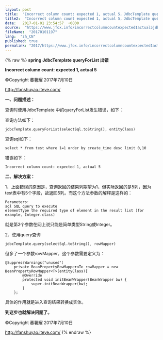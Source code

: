 ```yaml
---
layout: post
title:  "Incorrect column count: expected 1, actual 5，JdbcTemplate queryForList 出错"
title2:  "Incorrect column count expected 1, actual 5，JdbcTemplate queryForList 出错"
date:   2017-01-01 23:54:57  +0800
source:  "https://www.jfox.info/incorrectcolumncountexpected1actual5jdbctemplatequeryforlist%e5%87%ba%e9%94%99.html"
fileName:  "20170101197"
lang:  "zh_CN"
published: true
permalink: "2017/https://www.jfox.info/incorrectcolumncountexpected1actual5jdbctemplatequeryforlist%e5%87%ba%e9%94%99.html"
---
```

{% raw %}
**spring JdbcTemplate  queryForList 出错**

**Incorrect column count: expected 1, actual 5**

>>>>>>>>>>>>>>>>>>>>>>>>>>>>>>>>

©Copyright 蕃薯耀 2017年7月10日

http://fanshuyao.iteye.com/

**一、问题描述：**

查询时使用JdbcTemplate 中的queryForList发生错误，如下：

查询方法如下：

    jdbcTemplate.queryForList(selectSql.toString(), entityClass)

查询sql如下：

    select * from test where 1=1 order by create_time desc limit 0,10

错误如下：

    Incorrect column count: expected 1, actual 5

**二、解决方案：**

1、上面错误的原因是，查询返回的结果列期望为1，但实际返回的是5列，因为test表中有5个字段，故返回5列。而这个方法参数的解释是这样的：

    Parameters:
    sql SQL query to execute
    elementType the required type of element in the result list (for example, Integer.class)

 就是第2个参数在网上说只能是简单类型String或Integer。

2、使用query查询

    jdbcTemplate.query(selectSql.toString(), rowMapper)

 但多了一个参数rowMapper，这个参数需要定义为：

    @SuppressWarnings("unused")
    	private BeanPropertyRowMapper<T> rowMapper = new BeanPropertyRowMapper<T>(entityClass){  
            @Override  
            protected void initBeanWrapper(BeanWrapper bw) {  
                super.initBeanWrapper(bw);  
            }  
        }; 

具体的作用就是进入查询结果转换成实体。

**到这步也就解决问题了。**

>>>>>>>>>>>>>>>>>>>>>>>>>>>>>>>>

©Copyright 蕃薯耀 2017年7月10日

http://fanshuyao.iteye.com/
{% endraw %}